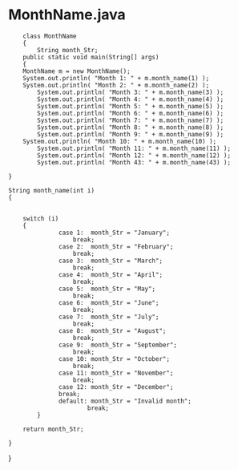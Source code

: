 # MonthName.java

		class MonthName
		{
			String month_Str;
		public static void main(String[] args)
		{
		MonthName m = new MonthName();
		System.out.println( "Month 1: " + m.month_name(1) );
   		System.out.println( "Month 2: " + m.month_name(2) );
    		System.out.println( "Month 3: " + m.month_name(3) );
    		System.out.println( "Month 4: " + m.month_name(4) );
    		System.out.println( "Month 5: " + m.month_name(5) );
    		System.out.println( "Month 6: " + m.month_name(6) );
    		System.out.println( "Month 7: " + m.month_name(7) );
    		System.out.println( "Month 8: " + m.month_name(8) );
    		System.out.println( "Month 9: " + m.month_name(9) );
	 	System.out.println( "Month 10: " + m.month_name(10) );
    		System.out.println( "Month 11: " + m.month_name(11) );
    		System.out.println( "Month 12: " + m.month_name(12) );
 			System.out.println( "Month 43: " + m.month_name(43) );

	}
	
	String month_name(int i)
	{
		
        	
		switch (i) 
		{
  		          case 1:  month_Str = "January";
                	  break;
  		          case 2:  month_Str = "February";
                	  break;
 		          case 3:  month_Str = "March";
                	  break;
 		          case 4:  month_Str = "April";
                	  break;
		          case 5:  month_Str = "May";
                	  break;
		          case 6:  month_Str = "June";
                	  break;
		          case 7:  month_Str = "July";
                	  break;
		          case 8:  month_Str = "August";
                	  break;
		          case 9:  month_Str = "September";
                	  break;
		          case 10: month_Str = "October";
                	  break;
		          case 11: month_Str = "November";
                	  break;
		          case 12: month_Str = "December";
	        	  break;
		          default: month_Str = "Invalid month";
                     	  break;
        	}
		
		return month_Str;

	}
}
